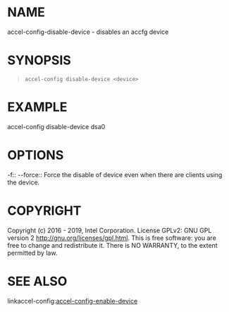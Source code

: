 
NAME
====

accel-config-disable-device - disables an accfg device

SYNOPSIS
========

>     accel-config disable-device <device>

EXAMPLE
=======

accel-config disable-device dsa0

OPTIONS
=======
-f::
--force::
	Force the disable of device even when there are clients using the
	device.
  
COPYRIGHT
=========

Copyright (c) 2016 - 2019, Intel Corporation. License GPLv2: GNU GPL
version 2 <http://gnu.org/licenses/gpl.html>. This is free software: you
are free to change and redistribute it. There is NO WARRANTY, to the
extent permitted by law.

SEE ALSO
========

linkaccel-config:[accel-config-enable-device](accel-config-enable-device.md)
